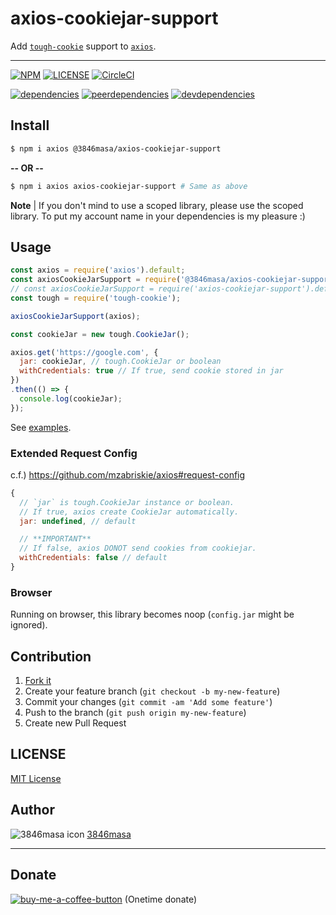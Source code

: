 # axios-cookiejar-support

Add [``tough-cookie``] support to [``axios``].

[``axios``]: https://github.com/mzabriskie/axios
[``tough-cookie``]: https://github.com/SalesforceEng/tough-cookie

------
[![NPM][npm-badge]][npm]
[![LICENSE][license-badge]][license]
[![CircleCI][circleci-badge]][circleci]

[![dependencies][dependencies-badge]][dependencies-david]
[![peerdependencies][peerdependencies-badge]][peerdependencies-david]
[![devdependencies][devdependencies-badge]][devdependencies-david]

[npm]: https://www.npmjs.com/package/@3846masa/axios-cookiejar-support
[license]: https://3846masa.mit-license.org
[circleci]: https://circleci.com/gh/3846masa/axios-cookiejar-support
[dependencies-david]: https://david-dm.org/3846masa/axios-cookiejar-support?view=list
[peerdependencies-david]: https://david-dm.org/3846masa/axios-cookiejar-support?type=peer&view=list
[devdependencies-david]: https://david-dm.org/3846masa/axios-cookiejar-support?type=dev&view=list

[npm-badge]: https://img.shields.io/npm/v/@3846masa/axios-cookiejar-support.svg?logo=data:image/png;base64,iVBORw0KGgoAAAANSUhEUgAAACAAAAAgBAMAAACBVGfHAAAABGdBTUEAALGPC/xhBQAAAAFzUkdCAK7OHOkAAAAbUExURcwAAOeIiP////G7u/ri4tIZGdpFReJsbPC3t075sZwAAAAvSURBVCjPY2CgDWAThIMEsACjEhwIUCZg0dGCIqASwMAxMgXAgSzOwMAOC2TqAwBvzR4JxLaP0gAAAABJRU5ErkJggg==
[license-badge]: https://img.shields.io/badge/license-MIT-blue.svg?logo=data:image/png;base64,iVBORw0KGgoAAAANSUhEUgAAABAAAAAQBAMAAADt3eJSAAAAIGNIUk0AAHomAACAhAAA%2BgAAAIDoAAB1MAAA6mAAADqYAAAXcJy6UTwAAAAVUExURSBTICJcIiNgIiZoJTuhNyt3Kf///%2BCqxSgAAAAGdFJOUwpclbn%2B4Fj6/H8AAAABYktHRAZhZrh9AAAACXBIWXMAAA3XAAAN1wFCKJt4AAAAB3RJTUUH4AkEEjEV7MDQQwAAAGBJREFUCNc1TUEKgDAMi07vE/Q%2BRD8g%2B4BbvAvi/79iMjDQJm1CC6BbDzRsZI3incIpYeYFhCaYnLiyPYnYkwWZFWoFHrSuttCmmbwXh0eJQYVON4JthZTxCzzAmyb8%2BAAKXBRyN6RyZQAAAABJRU5ErkJggg==
[circleci-badge]: https://circleci.com/gh/3846masa/axios-cookiejar-support.svg?style=shield
[dependencies-badge]: https://img.shields.io/david/3846masa/axios-cookiejar-support.svg?logo=data:image/png;base64,iVBORw0KGgoAAAANSUhEUgAAACAAAAAgBAMAAACBVGfHAAAABGdBTUEAALGPC/xhBQAAAAFzUkdCAK7OHOkAAAAbUExURcwAAOeIiP////G7u/ri4tIZGdpFReJsbPC3t075sZwAAAAvSURBVCjPY2CgDWAThIMEsACjEhwIUCZg0dGCIqASwMAxMgXAgSzOwMAOC2TqAwBvzR4JxLaP0gAAAABJRU5ErkJggg==
[peerdependencies-badge]: https://img.shields.io/david/peer/3846masa/axios-cookiejar-support.svg?logo=data:image/png;base64,iVBORw0KGgoAAAANSUhEUgAAACAAAAAgBAMAAACBVGfHAAAABGdBTUEAALGPC/xhBQAAAAFzUkdCAK7OHOkAAAAbUExURcwAAOeIiP////G7u/ri4tIZGdpFReJsbPC3t075sZwAAAAvSURBVCjPY2CgDWAThIMEsACjEhwIUCZg0dGCIqASwMAxMgXAgSzOwMAOC2TqAwBvzR4JxLaP0gAAAABJRU5ErkJggg==
[devdependencies-badge]: https://img.shields.io/david/dev/3846masa/axios-cookiejar-support.svg?logo=data:image/png;base64,iVBORw0KGgoAAAANSUhEUgAAACAAAAAgBAMAAACBVGfHAAAABGdBTUEAALGPC/xhBQAAAAFzUkdCAK7OHOkAAAAbUExURcwAAOeIiP////G7u/ri4tIZGdpFReJsbPC3t075sZwAAAAvSURBVCjPY2CgDWAThIMEsACjEhwIUCZg0dGCIqASwMAxMgXAgSzOwMAOC2TqAwBvzR4JxLaP0gAAAABJRU5ErkJggg==

## Install

```sh
$ npm i axios @3846masa/axios-cookiejar-support
```

**-- OR --**

```sh
$ npm i axios axios-cookiejar-support # Same as above
```

**Note** | If you don't mind to use a scoped library, please use the scoped library. To put my account name in your dependencies is my pleasure :)

## Usage

```js
const axios = require('axios').default;
const axiosCookieJarSupport = require('@3846masa/axios-cookiejar-support').default;
// const axiosCookieJarSupport = require('axios-cookiejar-support').default;
const tough = require('tough-cookie');

axiosCookieJarSupport(axios);

const cookieJar = new tough.CookieJar();

axios.get('https://google.com', {
  jar: cookieJar, // tough.CookieJar or boolean
  withCredentials: true // If true, send cookie stored in jar
})
.then(() => {
  console.log(cookieJar);
});
```

See [examples](./example).

### Extended Request Config

c.f.) https://github.com/mzabriskie/axios#request-config

```js
{
  // `jar` is tough.CookieJar instance or boolean.
  // If true, axios create CookieJar automatically.
  jar: undefined, // default

  // **IMPORTANT**
  // If false, axios DONOT send cookies from cookiejar.
  withCredentials: false // default
}
```

### Browser

Running on browser, this library becomes noop (``config.jar`` might be ignored).

## Contribution

1. [Fork it]
2. Create your feature branch (``git checkout -b my-new-feature``)
3. Commit your changes (``git commit -am 'Add some feature'``)
4. Push to the branch (``git push origin my-new-feature``)
5. Create new Pull Request

[Fork it]: http://github.com/3846masa/axios-cookiejar-support/fork

## LICENSE

[MIT License](https://3846masa.mit-license.org)

## Author

![3846masa icon][3846masa-icon]
[3846masa](https://github.com/3846masa)

[3846masa-icon]: https://www.gravatar.com/avatar/cfeae69aae4f4fc102960f01d35d2d86?s=50

---

## Donate

[![buy-me-a-coffee-button]][buy-me-a-coffee] (Onetime donate)

[buy-me-a-coffee]: https://www.buymeacoffee.com/3846masa
[buy-me-a-coffee-button]: https://www.buymeacoffee.com/assets/img/custom_images/orange_img.png
